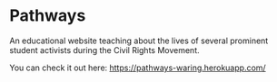 # Pathways
An educational website teaching about the lives of several prominent student activists 
during the Civil Rights Movement. 

You can check it out here: https://pathways-waring.herokuapp.com/
